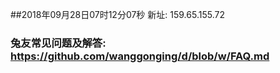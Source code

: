 ##2018年09月28日07时12分07秒 新址: 159.65.155.72
### 兔友常见问题及解答: https://github.com/wanggonging/d/blob/w/FAQ.md
